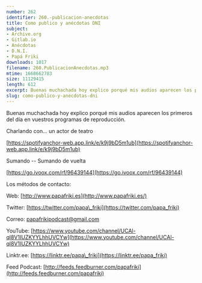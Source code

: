 ```yaml
---
number: 262
identifier: 260.-publicacion-anecdotas
title: Como publico y anécdotas DNI
subject:
- Archive.org
- Gitlab.io
- Anécdotas
- D.N.I.
- Papá Friki
downloads: 1017
filename: 260.PublicacionAnecdotas.mp3
mtime: 1668662783
size: 11129415
length: 612
excerpt: Buenas muchachada hoy explico porqué mis audios aparecen los primeros del dia en vuestros programas de repdroducción
slug: como-publico-y-anecdotas-dni
---
```

Buenas muchachada hoy explico porqué mis audios aparecen los primeros del día en vuestros programas de reproducción.

Charlando con... un actor de teatro

[https://spotifyanchor-web.app.link/e/k9j9bD5m1ub](https://spotifyanchor-web.app.link/e/k9j9bD5m1ub)

Sumando -- Sumando de vuelta

[https://go.ivoox.com/rf/96439144](https://go.ivoox.com/rf/96439144)

Los métodos de contacto:

Web: [http://www.papafriki.es](http://www.papafriki.es/)

Twitter: [https://twitter.com/papa\_friki](https://twitter.com/papa_friki)

Correo: [papafrikipodcast@gmail.com](https://archive.org/details/papafrikipodast@gmail.com)

YouTube: [https://www.youtube.com/channel/UCAl-ql8V1IUZKYYLhhUVCYw](https://www.youtube.com/channel/UCAl-ql8V1IUZKYYLhhUVCYw)

Linktr.ee: [https://linktr.ee/papa\_friki](https://linktr.ee/papa_friki)

Feed Podcast: [http://feeds.feedburner.com/papafriki](http://feeds.feedburner.com/papafriki)